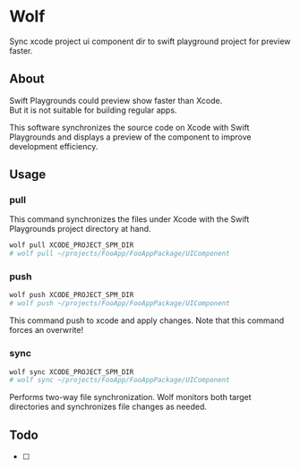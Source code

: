 # Wolf

Sync xcode project ui component dir to swift playground project for preview faster.

## About

Swift Playgrounds could preview show faster than Xcode.  
But it is not suitable for building regular apps.

This software synchronizes the source code on Xcode with Swift Playgrounds
and displays a preview of the component to improve development efficiency.

## Usage

### pull

This command synchronizes the files under Xcode with the Swift Playgrounds project directory at hand.

```bash
wolf pull XCODE_PROJECT_SPM_DIR
# wolf pull ~/projects/FooApp/FooAppPackage/UIComponent
```

### push

```bash
wolf push XCODE_PROJECT_SPM_DIR 
# wolf push ~/projects/FooApp/FooAppPackage/UIComponent
```

This command push to xcode and apply changes.
Note that this command forces an overwrite!

### sync

```bash
wolf sync XCODE_PROJECT_SPM_DIR 
# wolf sync ~/projects/FooApp/FooAppPackage/UIComponent
```

Performs two-way file synchronization.
Wolf monitors both target directories and synchronizes file changes as needed.

## Todo

- [ ] 